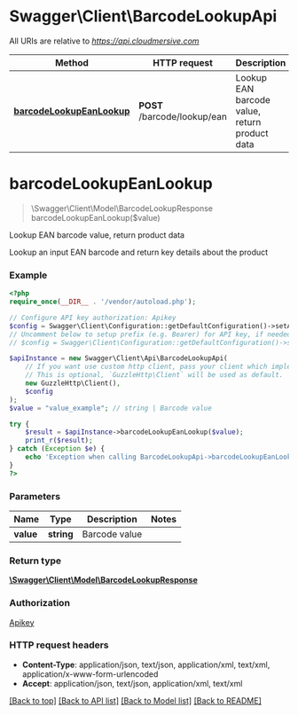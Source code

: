 # Swagger\Client\BarcodeLookupApi

All URIs are relative to *https://api.cloudmersive.com*

Method | HTTP request | Description
------------- | ------------- | -------------
[**barcodeLookupEanLookup**](BarcodeLookupApi.md#barcodeLookupEanLookup) | **POST** /barcode/lookup/ean | Lookup EAN barcode value, return product data


# **barcodeLookupEanLookup**
> \Swagger\Client\Model\BarcodeLookupResponse barcodeLookupEanLookup($value)

Lookup EAN barcode value, return product data

Lookup an input EAN barcode and return key details about the product

### Example
```php
<?php
require_once(__DIR__ . '/vendor/autoload.php');

// Configure API key authorization: Apikey
$config = Swagger\Client\Configuration::getDefaultConfiguration()->setApiKey('Apikey', 'YOUR_API_KEY');
// Uncomment below to setup prefix (e.g. Bearer) for API key, if needed
// $config = Swagger\Client\Configuration::getDefaultConfiguration()->setApiKeyPrefix('Apikey', 'Bearer');

$apiInstance = new Swagger\Client\Api\BarcodeLookupApi(
    // If you want use custom http client, pass your client which implements `GuzzleHttp\ClientInterface`.
    // This is optional, `GuzzleHttp\Client` will be used as default.
    new GuzzleHttp\Client(),
    $config
);
$value = "value_example"; // string | Barcode value

try {
    $result = $apiInstance->barcodeLookupEanLookup($value);
    print_r($result);
} catch (Exception $e) {
    echo 'Exception when calling BarcodeLookupApi->barcodeLookupEanLookup: ', $e->getMessage(), PHP_EOL;
}
?>
```

### Parameters

Name | Type | Description  | Notes
------------- | ------------- | ------------- | -------------
 **value** | **string**| Barcode value |

### Return type

[**\Swagger\Client\Model\BarcodeLookupResponse**](../Model/BarcodeLookupResponse.md)

### Authorization

[Apikey](../../README.md#Apikey)

### HTTP request headers

 - **Content-Type**: application/json, text/json, application/xml, text/xml, application/x-www-form-urlencoded
 - **Accept**: application/json, text/json, application/xml, text/xml

[[Back to top]](#) [[Back to API list]](../../README.md#documentation-for-api-endpoints) [[Back to Model list]](../../README.md#documentation-for-models) [[Back to README]](../../README.md)

